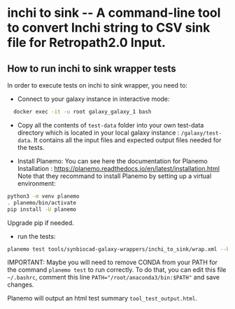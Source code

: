 # inchi to sink -- A command-line tool to convert Inchi string to CSV sink file for Retropath2.0 Input.

## How to run inchi to sink wrapper tests

In order to execute tests on inchi to sink wrapper, you need to:

  - Connect to your galaxy instance in interactive mode:

  ```bash
    docker exec -it -u root galaxy_galaxy_1 bash
  ```
  - Copy all the contents of `test-data` folder into your own test-data directory which is located in your local galaxy instance : `/galaxy/test-data`. It contains all the input files and expected output files needed for the tests.

  - Install Planemo:
  You can see here the documentation for Planemo Installation : https://planemo.readthedocs.io/en/latest/installation.html
  Note that they recommand to install Planemo by setting up a virtual environment:

  ```bash
  python3 -m venv planemo
  . planemo/bin/activate
  pip install -U planemo
  ```
  
  Upgrade pip if needed.

  - run the tests:

  ```bash
  planemo test tools/synbiocad-galaxy-wrappers/inchi_to_sink/wrap.xml --biocontainers --no_conda_auto_init
  ```

  IMPORTANT: Maybe you will need to remove CONDA from your PATH for the command `planemo test` to run correctly. To do that, you can edit this file `~/.bashrc`, comment this line `PATH="/root/anaconda3/bin:$PATH"` and save changes.

  Planemo will output an html test summary `tool_test_output.html`.